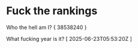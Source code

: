 # Fuck the rankings

Who the hell am I?
{ 38538240 }

What fucking year is it?
[ 2025-06-23T05:53:20Z ]
